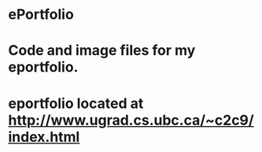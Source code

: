 # ePortfolio
# Code and image files for my eportfolio.
# eportfolio located at http://www.ugrad.cs.ubc.ca/~c2c9/index.html
